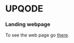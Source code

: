 # UPQODE
### Landing webpage
To see the web page go [there](https://andrewkreshchenko.github.io/UPQODE/).
